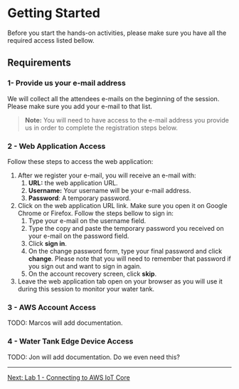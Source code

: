 # Getting Started
Before you start the hands-on activities, please make sure you have all the required access listed bellow.

## Requirements

### 1- Provide us your e-mail address
We will collect all the attendees e-mails on the beginning of the session. Please make sure you add your e-mail to that list.

> **Note:** You will need to have access to the e-mail address you provide us in order to complete the registration steps below.

### 2 -  Web Application Access
Follow these steps to access the web application:

1. After we register your e-mail, you will receive an e-mail with:
   1.  **URL:** the web application URL.
   2.  **Username:** Your username will be your e-mail address.
   3.  **Password**: A temporary password.
2. Click on the web application URL link. Make sure you open it on Google Chrome or Firefox. Follow the steps bellow to sign in:
   1. Type your e-mail on the username field.
   2. Type the copy and paste the temporary password you received on your e-mail on the password field.
   3. Click **sign in**.
   4. On the change password form, type your final password and click **change**. Please note that you will need to remember that password if you sign out and want to sign in again.
   5. On the account recovery screen, click **skip**.
3. Leave the web application tab open on your browser as you will use it during this session to monitor your water tank.

### 3 - AWS Account Access
TODO: Marcos will add documentation.

### 4 - Water Tank Edge Device Access
TODO: Jon will add documentation. Do we even need this?

---
[Next: Lab 1 - Connecting to AWS IoT Core](1-connecting-wt-iot-core.md)


